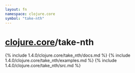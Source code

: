 ```yaml
---
layout: fn
namespace: clojure.core
symbol: "take-nth"
---
```


# [clojure.core](../)/take-nth

{% include 1.4.0/clojure.core/take_nth/docs.md %}
{% include 1.4.0/clojure.core/take_nth/examples.md %}
{% include 1.4.0/clojure.core/take_nth/src.md %}

